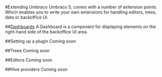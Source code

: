 #Extending Umbraco
Umbraco 5, comes with a number of extension points. Which enables you to write your own extensions for handling editors, trees, data or backoffice UI.

##[Dashboards](Dashboards/index.md)
A Dashboard is a component for displaying elements on the right-hand side of the backoffice UI area.

##Setting up a plugin
Coming soon

##Trees
Coming soon

##Editors
Coming soon

##Hive providers
Coming soon
